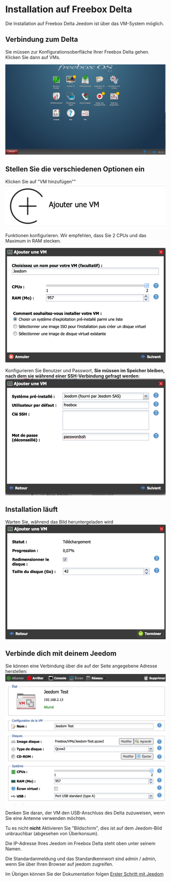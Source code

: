 # Installation auf Freebox Delta

Die Installation auf Freebox Delta Jeedom ist über das VM-System möglich.

## Verbindung zum Delta

Sie müssen zur Konfigurationsoberfläche Ihrer Freebox Delta gehen. Klicken Sie dann auf VMs.

![delta1](images/delta1.png)

## Stellen Sie die verschiedenen Optionen ein

Klicken Sie auf "VM hinzufügen""
![delta2](images/delta2.png)

Funktionen konfigurieren. Wir empfehlen, dass Sie 2 CPUs und das Maximum in RAM stecken.

![delta3](images/delta3.png)

Konfigurieren Sie Benutzer und Passwort, **Sie müssen im Speicher bleiben, nach dem sie während einer SSH-Verbindung gefragt werden**:
![delta4](images/delta4.png)

## Installation läuft

Warten Sie, während das Bild heruntergeladen wird
![delta5](images/delta5.png)

## Verbinde dich mit deinem Jeedom

Sie können eine Verbindung über die auf der Seite angegebene Adresse herstellen:
![delta6](images/delta6.png)

Denken Sie daran, der VM den USB-Anschluss des Delta zuzuweisen, wenn Sie eine Antenne verwenden möchten.

Tu es nicht **nicht** Aktivieren Sie "Bildschirm", dies ist auf dem Jeedom-Bild unbrauchbar (abgesehen von Überkonsum).

Die IP-Adresse Ihres Jeedom im Freebox Delta steht oben unter seinem Namen.

Die Standardanmeldung und das Standardkennwort sind admin / admin, wenn Sie über Ihren Browser auf jeedom zugreifen.

Im Übrigen können Sie der Dokumentation folgen [Erster Schritt mit Jeedom](https://doc.jeedom.com/de_DE/premiers-nicht/index.html)
